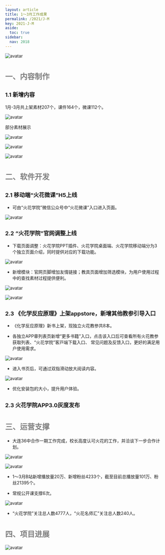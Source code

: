 ```yaml
---
layout: article
title: 1～3月工作成果
permalink: /2021/J-M
key: 2021-J-M
aside:
  toc: true
sidebar:
  nav: 2018
---
```



<bro/><bro/>

![avatar](images/20200301111.png)

# <font size="5" color="gray">一、内容制作</font>

## <font size="4" >1.1 新增内容</font>

1月-3月共上架素材207个，课件164个，微课112个。

![avatar](xmjz.png)

部分素材展示

![avatar](sc2.png)

![avatar](sc3.png)

![avatar](sc4.png)

# <font size="5" color="gray">二、软件开发</font>

## <font size="4" >2.1 移动端“火花微课”H5上线</font>

- 可由“火花学院”微信公众号中“火花微课”⼊⼝进⼊页面。

![avatar](images/20200306.png)

## <font size="4" >2.2 “火花学院”官网调整上线</font>

- 下载页面调整：火花学院PPT插件、火花学院桌⾯端、火花学院移动端分为3个独立页面介绍，同时提供对应的下载功能。

![avatar](images/20200307.png)

- 新增模块：官网页脚增加友情链接；教具页面增加筛选模块，为用户使用过程中的查找素材过程提供便利。

![avatar](images/20200308001.png)

![avatar](images/20200308.png)

## <font size="4" >2.3 《化学反应原理》上架appstore，新增其他教参引导入口</font>

- 《化学反应原理》新书上架，现独立火花教参共8本。

- 各独立APP章列表页新增“更多书籍”入口，点击该入口后可查看所有火花教参获取列表、“⽕花学院”客⼾端下载⼊⼝、 常见问题及反馈入口，更好的满足用户使用需求。

![avatar](images/2020030901.png)

- 进入书页后，可通过双指滑动放⼤阅读内容。

![avatar](images/2020030902.png)

- 优化安装包的大小，提升用户体验。

## <font size="4" >2.3 火花学院APP3.0灰度发布</font>

# <font size="5" color="gray">三、运营支撑</font>

- 大连36中合作一期工作完成，校长高度认可火花的工作，并洽谈下一步合作计划。

![avatar](dl36.png)

![avatar](dl362.png)

- 1～3月B站新增播放量20万、新增粉丝4233个，截至目前总播放量101万、粉丝21395个。

- 常规公开课支撑6次。

![avatar](gkk.png)

- “火花学院”关注总人数4777人，“火花名师汇”关注总人数240人。

# <font size="5" color="gray">四、项目进展</font>
 
![avatar](zmjz.png)






